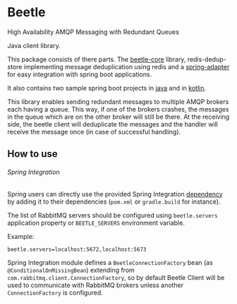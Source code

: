 Beetle
======

High Availability AMQP Messaging with Redundant Queues

Java client library.

This package consists of there parts. The [beetle-core](https://github.com/xing/java-beetle/tree/master/beetle-core)  library, redis-dedup-store implementing message deduplication using redis 
and a [spring-adapter](https://github.com/xing/java-beetle/tree/master/spring-integration) for easy integration with spring boot applications. 

It also contains two sample spring boot projects in [java](https://github.com/xing/java-beetle/tree/master/spring-java-demo) and in [kotlin](https://github.com/xing/java-beetle/tree/master/spring-kotlin-demo).

This library enables sending redundant messages to multiple AMQP brokers each having a queue.
This way, if one of the brokers crashes, the messages in the queue which are on the other broker will still be there.
At the receiving side, the beetle client will deduplicate the messages and the handler will receive the message once
(in case of successful handling). 

How to use
----------

###### Spring Integration

Spring users can directly use the provided Spring Integration [dependency](https://nexus.dc.xing.com/#browse/browse:sysarch-snapshots:com%2Fxing%2Fbeetle) by adding it to their dependencies (`pom.xml` or `gradle.build` for instance).

The list of RabbitMQ servers should be configured using `beetle.servers` application property or `BEETLE_SERVERS` environment variable.

Example:

`beetle.servers=localhost:5672,localhost:5673`




Spring Integration module defines a `BeetleConnectionFactory` bean (as `@ConditionalOnMissingBean`) extending from `com.rabbitmq.client.ConnectionFactory`, so
by default Beetle Client will be used to communicate with RabbitMQ brokers unless another `ConnectionFactory` is configured.
